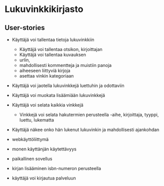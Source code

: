 # Lukuvinkkikirjasto
## User-stories


- Käyttäjä voi tallentaa tietoja lukuvinkkiin
    - Käyttäjä voi tallentaa otsikon, kirjoittajan
    - Käyttäjä voi tallentaa kuvauksen
    - urlin,
    - mahdollisesti kommentteja ja muistiin panoja
    - aiheeseen liittyviä kirjoja
    - asettaa vinkin kategoriaan
- Käyttäjä voi jaotella lukuvinkkejä luettuhin ja odottaviin
- Käyttäjä voi muokata lisäämiään lukuvinkkejä
- Käyttäjä voi selata kaikkia vinkkejä
  - Vinkkejä voi selata hakutermien perusteella
    -aihe, kirjoittaja, tyyppi, luettu, lukematta
- Käyttäjä näkee onko hän lukenut lukuvinkin ja mahdollisesti
ajankohdan

- webkäyttöliittymä
- monen käyttänjän käytettävyys
- paikallinen sovellus

- kirjan lisääminen isbn-numeron perusteella
- käyttäjä voi kirjautua palveluun
